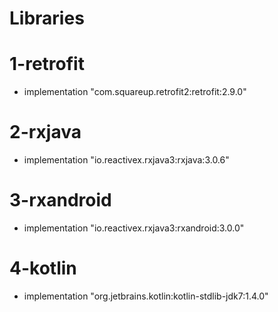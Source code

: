 # Libraries

# 1-retrofit
- implementation "com.squareup.retrofit2:retrofit:2.9.0"

# 2-rxjava
-  implementation "io.reactivex.rxjava3:rxjava:3.0.6"

# 3-rxandroid
- implementation "io.reactivex.rxjava3:rxandroid:3.0.0"

# 4-kotlin
- implementation "org.jetbrains.kotlin:kotlin-stdlib-jdk7:1.4.0"
